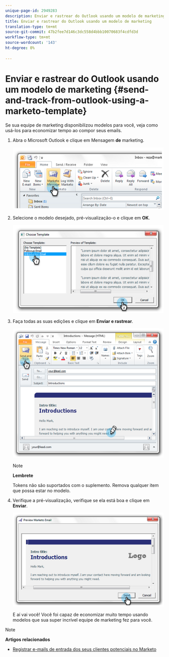 ```yaml
---
unique-page-id: 2949283
description: Enviar e rastrear do Outlook usando um modelo de marketing - documentos do Marketing - Documentação do produto
title: Enviar e rastrear do Outlook usando um modelo de marketing
translation-type: tm+mt
source-git-commit: 47b2fee7d146c3dc558d4bbb10070683f4cdfd3d
workflow-type: tm+mt
source-wordcount: '143'
ht-degree: 0%

---
```



# Enviar e rastrear do Outlook usando um modelo de marketing {#send-and-track-from-outlook-using-a-marketo-template}

Se sua equipe de marketing disponibilizou modelos para você, veja como usá-los para economizar tempo ao compor seus emails.

1. Abra o Microsoft Outlook e clique em Mensagem **de** marketing.

   ![](assets/image2014-9-23-17-3a8-3a33.png)

1. Selecione o modelo desejado, pré-visualização-o e clique em **OK**.

   ![](assets/image2014-9-23-17-3a8-3a45.png)

1. Faça todas as suas edições e clique em **Enviar e rastrear**.

   ![](assets/image2014-9-23-17-3a8-3a58.png)

   >[!NOTE]
   >
   >**Lembrete**
   >
   >
   >Tokens não são suportados com o suplemento. Remova qualquer item que possa estar no modelo.

1. Verifique a pré-visualização, verifique se ela está boa e clique em **Enviar**.

   ![](assets/image2014-9-23-17-3a9-3a11.png)

   E aí vai você! Você foi capaz de economizar muito tempo usando modelos que sua super incrível equipe de marketing fez para você.

>[!NOTE]
>
>**Artigos relacionados**
>
>* [Registrar e-mails de entrada dos seus clientes potenciais no Marketo](../../../product-docs/marketo-sales-insight/using-msi/log-inbound-mail-from-your-leads-in-marketo.md)

>



